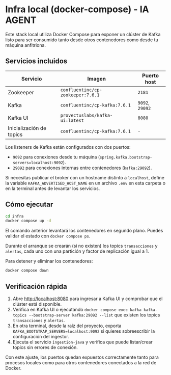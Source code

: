 Infra local (docker-compose) - IA AGENT
=======================================

Este stack local utiliza Docker Compose para exponer un clúster de Kafka listo para ser consumido tanto desde otros contenedores como desde tu máquina anfitriona.

## Servicios incluidos

| Servicio            | Imagen                                 | Puerto host |
|---------------------|-----------------------------------------|-------------|
| Zookeeper           | `confluentinc/cp-zookeeper:7.6.1`       | `2181`      |
| Kafka               | `confluentinc/cp-kafka:7.6.1`           | `9092`, `29092` |
| Kafka UI            | `provectuslabs/kafka-ui:latest`         | `8080`      |
| Inicialización de topics | `confluentinc/cp-kafka:7.6.1`           | `-`         |

Los listeners de Kafka están configurados con dos puertos:

- `9092` para conexiones desde tu máquina (`spring.kafka.bootstrap-servers=localhost:9092`).
- `29092` para conexiones internas entre contenedores (`kafka:29092`).

Si necesitas publicar el broker con un hostname distinto a `localhost`, define la variable `KAFKA_ADVERTISED_HOST_NAME` en un archivo `.env` en esta carpeta o en la terminal antes de levantar los servicios.

## Cómo ejecutar

```bash
cd infra
docker compose up -d
```

El comando anterior levantará los contenedores en segundo plano. Puedes validar el estado con `docker compose ps`.

Durante el arranque se crearán (si no existen) los topics `transacciones` y `alertas`, cada uno con una partición y factor de
replicación igual a 1.

Para detener y eliminar los contenedores:

```bash
docker compose down
```

## Verificación rápida

1. Abre [http://localhost:8080](http://localhost:8080) para ingresar a Kafka UI y comprobar que el clúster está disponible.
2. Verifica en Kafka UI o ejecutando `docker compose exec kafka kafka-topics --bootstrap-server kafka:29092 --list` que existen los topics `transacciones` y `alertas`.
3. En otra terminal, desde la raíz del proyecto, exporta `KAFKA_BOOTSTRAP_SERVERS=localhost:9092` si quieres sobreescribir la configuración del ingestor.
4. Ejecuta el servicio `ingestion-java` y verifica que puede listar/crear topics sin errores de conexión.

Con este ajuste, los puertos quedan expuestos correctamente tanto para procesos locales como para otros contenedores conectados a la red de Docker.
